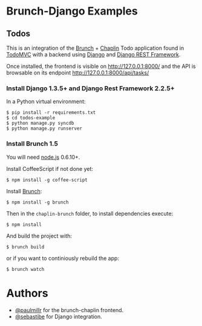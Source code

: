 # Brunch-Django Examples

## Todos

This is an integration of the [Brunch] + [Chaplin] Todo application found in [TodoMVC] with a backend using [Django] and [Django REST Framework].

Once installed, the frontend is visible on http://127.0.0.1:8000/ and the API is browsable on its endpoint http://127.0.0.1:8000/api/tasks/

### Install Django 1.3.5+ and Django Rest Framework 2.2.5+

In a Python virtual environment:

    $ pip install -r requirements.txt
    $ cd todos-example
    $ python manage.py syncdb
    $ python manage.py runserver

### Install Brunch 1.5

You will need [node.js](http://nodejs.org/) 0.6.10+.

Install CoffeeScript if not done yet:

    $ npm install -g coffee-script

Install [Brunch]:

    $ npm install -g brunch

Then in the `chaplin-brunch` folder, to install dependencies execute:

    $ npm install
    
And build the project with:

    $ brunch build

or if you want to continiously rebuild the app:

    $ brunch watch

# Authors

 * [@paulmillr](http://paulmillr.com) for the brunch-chaplin frontend.
 * [@sebastibe](http://github.com/sebastibe) for Django integration.


[Django]: http://djangoproject.com
[Django REST Framework]: http://django-rest-framework.org/
[Brunch]: http://brunch.io/
[Chaplin]: https://github.com/chaplinjs/chaplin
[TodoMVC]: https://github.com/addyosmani/todomvc
